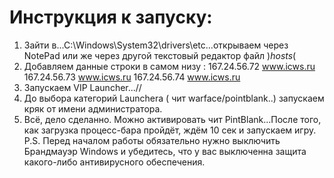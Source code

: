 # Инструкция к запуску:

1. Зайти в...С:\Windows\System32\drivers\etc\...открываем через NotePad или же через другой текстовый редактор файл )*hosts*(
2. Добавляем данные строки в самом низу :
167.24.56.72	www.icws.ru
167.24.56.73	www.icws.ru
167.24.56.74	www.icws.ru
3. Запускаем VIP Launcher...//
4. До выбора категорий Launchera ( чит warface/pointblank..) запускаем кряк от имени администратора.
5. Всё, дело сделанно. Можно активировать чит PintBlank...После того, как загрузка процесс-бара пройдёт, ждём 10 сек и запускаем игру.
P.S. Перед началом работы обязательно нужно выключить Брандмауэр Windows и убедитесь, что у вас выключенна защита какого-либо антивирусного обеспечения.
